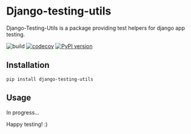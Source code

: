 Django-testing-utils
==================

Django-Testing-Utils is a package providing test helpers for django app testing.

![build](https://github.com/just-work/django-testing-utils/workflows/build/badge.svg?branch=master)
[![codecov](https://codecov.io/gh/just-work/django-testing-utils/branch/master/graph/badge.svg)](https://codecov.io/gh/just-work/django-testing-utils)
[![PyPI version](https://badge.fury.io/py/django-testing-utils.svg)](https://badge.fury.io/py/django-testing-utils)

Installation
------------

```shell script
pip install django-testing-utils
```

Usage
-----

In progress...

Happy testing! :)

